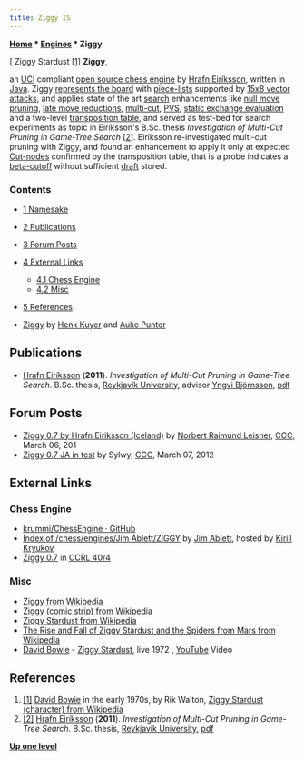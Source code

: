 ```yaml
---
title: Ziggy IS
---
```

**[Home](Home "Home") \* [Engines](Engines "Engines") \* Ziggy**



[ Ziggy Stardust <a id="cite-note-1" href="#cite-ref-1">[1]</a>
**Ziggy**,  

an [UCI](UCI "UCI") compliant [open source chess engine](Category:Open_Source "Category:Open Source") by [Hrafn Eiríksson](Hrafn_Eir%C3%ADksson "Hrafn Eiríksson"), written in [Java](Java "Java"). 
Ziggy [represents the board](Board_Representation "Board Representation") with [piece-lists](Piece-Lists "Piece-Lists") supported by [15x8 vector attacks](Vector_Attacks "Vector Attacks"), and applies state of the art [search](Search "Search") enhancements like [null move pruning](Null_Move_Pruning "Null Move Pruning"), [late move reductions](Late_Move_Reductions "Late Move Reductions"), [multi-cut](Multi-Cut "Multi-Cut"), [PVS](Principal_Variation_Search "Principal Variation Search"), 
[static exchange evaluation](Static_Exchange_Evaluation "Static Exchange Evaluation") and a two-level [transposition table](Transposition_Table "Transposition Table"), 
and served as test-bed for search experiments as topic in Eiríksson's B.Sc. thesis *Investigation of Multi-Cut Pruning in Game-Tree Search* <a id="cite-note-2" href="#cite-ref-2">[2]</a>. 
Eiríksson re-investigated multi-cut pruning with Ziggy, and found an enhancement to apply it only at expected [Cut-nodes](Node_Types#CUT "Node Types") confirmed by the transposition table, that is a probe indicates a [beta-cutoff](Beta-Cutoff "Beta-Cutoff") without sufficient [draft](Depth "Depth") stored. 



### Contents


* [1 Namesake](#namesake)
* [2 Publications](#publications)
* [3 Forum Posts](#forum-posts)
* [4 External Links](#external-links)
	+ [4.1 Chess Engine](#chess-engine)
	+ [4.2 Misc](#misc)
* [5 References](#references)






* [Ziggy](Ziggy "Ziggy") by [Henk Kuyer](Henk_Kuyer "Henk Kuyer") and [Auke Punter](Auke_Punter "Auke Punter")


## Publications


* [Hrafn Eiríksson](Hrafn_Eir%C3%ADksson "Hrafn Eiríksson") (**2011**). *Investigation of Multi-Cut Pruning in Game-Tree Search*. B.Sc. thesis, [Reykjavík University](https://en.wikipedia.org/wiki/Reykjav%C3%ADk_University), advisor [Yngvi Björnsson](Yngvi_Bj%C3%B6rnsson "Yngvi Björnsson"), [pdf](https://skemman.is/bitstream/1946/9180/1/research-report.pdf)


## Forum Posts


* [Ziggy 0.7 by Hrafn Eiriksson (Iceland)](http://www.talkchess.com/forum3/viewtopic.php?f=2&t=42767) by [Norbert Raimund Leisner](Norbert_Raimund_Leisner "Norbert Raimund Leisner"), [CCC](CCC "CCC"), March 06, 201
* [Ziggy 0.7 JA in test](http://www.talkchess.com/forum3/viewtopic.php?f=2&t=42792) by Sylwy, [CCC](CCC "CCC"), March 07, 2012


## External Links


### Chess Engine


* [krummi/ChessEngine · GitHub](https://github.com/krummi/ChessEngine)
* [Index of /chess/engines/Jim Ablett/ZIGGY](http://kirr.homeunix.org/chess/engines/Jim%20Ablett/ZIGGY/) by [Jim Ablett](Jim_Ablett "Jim Ablett"), hosted by [Kirill Kryukov](Kirill_Kryukov "Kirill Kryukov")
* [Ziggy 0.7](http://ccrl.chessdom.com/ccrl/404/cgi/engine_details.cgi?print=Details&each_game=1&eng=Ziggy%200.7) in [CCRL 40/4](CCRL "CCRL")


### Misc


* [Ziggy from Wikipedia](https://en.wikipedia.org/wiki/Ziggy)
* [Ziggy (comic strip) from Wikipedia](https://en.wikipedia.org/wiki/Ziggy_%28comic_strip%29)
* [Ziggy Stardust from Wikipedia](https://en.wikipedia.org/wiki/David_Bowie#Ziggy_Stardust)
* [The Rise and Fall of Ziggy Stardust and the Spiders from Mars from Wikipedia](https://en.wikipedia.org/wiki/The_Rise_and_Fall_of_Ziggy_Stardust_and_the_Spiders_from_Mars)
* [David Bowie](Category:David_Bowie "Category:David Bowie") - [Ziggy Stardust](https://en.wikipedia.org/wiki/Ziggy_Stardust_(song)), live 1972 , [YouTube](https://en.wikipedia.org/wiki/YouTube) Video


 
## References


1. <a id="cite-ref-1" href="#cite-note-1">[1]</a> [David Bowie](Category:David_Bowie "Category:David Bowie") in the early 1970s, by Rik Walton, [Ziggy Stardust (character) from Wikipedia](https://en.wikipedia.org/wiki/Ziggy_Stardust_(character))
2. <a id="cite-ref-2" href="#cite-note-2">[2]</a> [Hrafn Eiríksson](Hrafn_Eir%C3%ADksson "Hrafn Eiríksson") (**2011**). *Investigation of Multi-Cut Pruning in Game-Tree Search*. B.Sc. thesis, [Reykjavík University](https://en.wikipedia.org/wiki/Reykjav%C3%ADk_University), [pdf](https://skemman.is/bitstream/1946/9180/1/research-report.pdf)

**[Up one level](Engines "Engines")**







 
